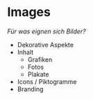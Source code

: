 # Images

*Für was eignen sich Bilder?*

- Dekorative Aspekte
- Inhalt
    - Grafiken
    - Fotos
    - Plakate
- Icons / Piktogramme
- Branding
